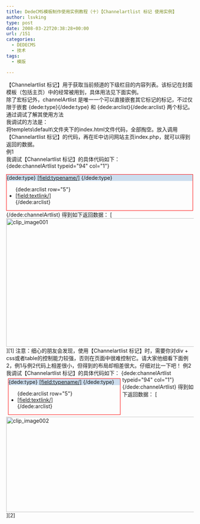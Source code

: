 ```yaml
---
title: DedeCMS模板制作使用实例教程（十）【Channelartlist 标记 使用实例】
author: lsvking
type: post
date: 2008-03-22T20:38:28+00:00
url: /151
categories:
  - DEDECMS
  - 技术
tags:
  - 模版

---
```

【Channelartlist 标记】用于获取当前频道的下级栏目的内容列表。该标记在封面模板（包括主页）中的经常被用到，具体用法见下面实例。   
除了宏标记外，channelArtlist 是唯一一个可以直接嵌套其它标记的标记，不过仅限于嵌套 {dede:type}{/dede:type} 和 {dede:arclist}{/dede:arclist} 两个标记。   
通过调试了解其使用方法   
我调试的方法是：   
将templets\default\文件夹下的index.html文件代码，全部掏空。放入调用【Channelartlist 标记】的代码，再在IE中访问网站主页index.php，就可以得到返回的数据。   
例1   
我调试【Channelartlist 标记】的具体代码如下：   
{dede:channelArtlist typeid="94" col="1"}   
<div style="width:500px;border:red solid 1px;float:left;">   
<div style="width:500px;background:#ccddee;">   
{dede:type}   
<a href="[field:typelink/]">[field:typename/]</a>   
{/dede:type}   
</div>   
<div style="width:500px;float:left;">   
<ul>   
{dede:arclist row="5"}   
<li><a href="[field:arcurl/]">[field:textlink/]</a></li>   
{/dede:arclist}   
</ul>   
</div>   
</div>   
{/dede:channelArtlist}   
得到如下返回数据：   
[<img style="border-right: 0px; border-top: 0px; border-left: 0px; border-bottom: 0px" height="345" alt="clip_image001" src="http://lsvking.longshe.net/wp-content/uploads/2008/03/windowslivewriterdedecmschannelartlist-1216eclip-image001-thumb.gif" width="555" border="0" />][1]   
注意：细心的朋友会发现，使用【Channelartlist 标记】时，需要你对div + css或者table的控制能力较强，否则在页面中很难控制它。请大家他细看下面例2，例1与例2代码上相差很小，但得到的布局却相差很大。仔细对比一下吧！   
例2   
我调试【Channelartlist 标记】的具体代码如下：   
{dede:channelArtlist typeid="94" col="1"}   
<div style="width:300px;border:red solid 1px;float:left;margin:5px;">   
<div style="width:300px;background:#ccddee;">   
{dede:type}   
<a href="[field:typelink/]">[field:typename/]</a>   
{/dede:type}   
</div>   
<div style="width:300px;float:left;">   
<ul>   
{dede:arclist row="5"}   
<li><a href="[field:arcurl/]">[field:textlink/]</a></li>   
{/dede:arclist}   
</ul>   
</div>   
</div>   
{/dede:channelArtlist}   
得到如下返回数据：   
[<img style="border-right: 0px; border-top: 0px; border-left: 0px; border-bottom: 0px" height="256" alt="clip_image002" src="http://lsvking.longshe.net/wp-content/uploads/2008/03/windowslivewriterdedecmschannelartlist-1216eclip-image002-thumb.gif" width="604" border="0" />][2]

 [1]: http://lsvking.longshe.net/wp-content/uploads/2008/03/windowslivewriterdedecmschannelartlist-1216eclip-image001-2.gif
 [2]: http://lsvking.longshe.net/wp-content/uploads/2008/03/windowslivewriterdedecmschannelartlist-1216eclip-image002-2.gif